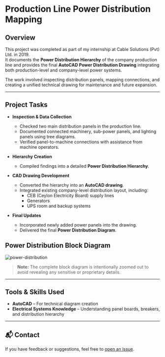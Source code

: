 # Production Line Power Distribution Mapping

## Overview

This project was completed as part of my internship at Cable Solutions (Pvt) Ltd. in 2019.  
It documents the **Power Distribution Hierarchy** of the company production line and provides the final **AutoCAD Power Distribution Drawing** integrating both production-level and company-level power systems.

The work involved inspecting distribution panels, mapping connections, and creating a unified technical drawing for maintenance and future expansion.

---

## Project Tasks
- **Inspection & Data Collection**  
  - Checked two main distribution panels in the production line.  
  - Documented connected machinery, sub-power panels, and lighting panels using tree diagrams.  
  - Verified panel-to-machine connections with assistance from machine operators.

- **Hierarchy Creation**  
  - Compiled findings into a detailed **Power Distribution Hierarchy**.  

- **CAD Drawing Development**  
  - Converted the hierarchy into an **AutoCAD drawing**.  
  - Integrated existing company-level distribution layout, including:  
    - CEB (Ceylon Electricity Board) supply lines  
    - Generators  
    - UPS room and backup systems  

- **Final Updates**  
  - Incorporated newly added power panels into the drawing.  
  - Delivered the final **Power Distribution Diagram**.

## Power Distribution Block Diagram

![power-distribution](s3.png)

> **Note:** The complete block diagram is intentionally zoomed out to avoid revealing any sensitive or proprietary details.

---

## Tools & Skills Used
- **AutoCAD** – For technical diagram creation
- **Electrical Systems Knowledge** – Understanding panel boards, breakers, and distribution hierarchy

---

## 📬 Contact
If you have feedback or suggestions, feel free to [open an issue](https://github.com).
